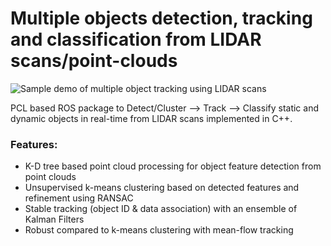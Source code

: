# Multiple objects detection, tracking and classification from LIDAR scans/point-clouds
![Sample demo of multiple object tracking using LIDAR scans](https://media.giphy.com/media/3YKG95w9gu263yQwDa/giphy.gif)

PCL based ROS package to Detect/Cluster --> Track --> Classify static and dynamic objects in real-time from LIDAR scans implemented in C++.

### Features:

- K-D tree based point cloud processing for object feature detection from point clouds
- Unsupervised k-means clustering based on detected features and refinement using RANSAC
- Stable tracking (object ID & data association) with an ensemble of Kalman Filters 
- Robust compared to k-means clustering with mean-flow tracking
